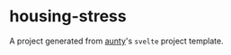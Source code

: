 # housing-stress

A project generated from [aunty](https://github.com/abcnews/aunty)'s `svelte` project template.
